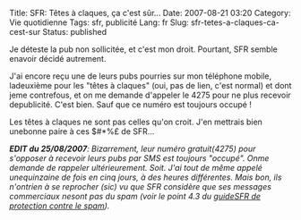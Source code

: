 Title: SFR: Têtes à claques, ça c'est sûr...
Date: 2007-08-21 03:20
Category: Vie quotidienne
Tags: sfr, publicité
Lang: fr
Slug: sfr-tetes-a-claques-ca-cest-sur
Status: published

Je déteste la pub non sollicitée, et c'est mon droit. Pourtant, SFR semble enavoir décidé autrement.

J'ai encore reçu une de leurs pubs pourries sur mon téléphone mobile, ladeuxième pour les "têtes à claques" (oui, pas de lien, c'est normal) et dont jeme contrefous, et on me demande d'appeler le 4275 pour ne plus recevoir depublicité. C'est bien. Sauf que ce numéro est toujours occupé !

Les têtes à claques ne sont pas celles qu'on croit. J'en mettrais bien unebonne paire à ces \$\#\*%£ de SFR...

***EDIT du 25/08/2007**: Bizarrement, leur numéro gratuit(4275) pour s'opposer à recevoir leurs pubs par SMS est toujours "occupé". Onme demande de rappeler ultérieurement. Soit. J'ai tout de même appelé unequinzaine de fois en cinq jours, à des heures différentes. Mais bon, ils n'ontrien à se reprocher (sic) vu que SFR considère que ses messages commerciaux nesont pas du spam (voir le point 4.3 du [guideSFR de protection contre le spam](http://www.sfr.fr/protection-enfance-spam/spam-mobile/protection-spam/)).*
